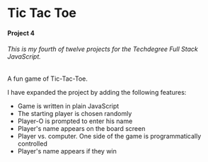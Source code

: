 # Tic Tac Toe

#### Project 4

###### This is my fourth of twelve projects for the Techdegree Full Stack JavaScript.

A fun game of Tic-Tac-Toe.

I have expanded the project by adding the following features:
* Game is written in plain JavaScript
* The starting player is chosen randomly
* Player-O is prompted to enter his name
* Player's name appears on the board screen
* Player vs. computer. One side of the game is programmatically controlled
* Player's name appears if they win   
